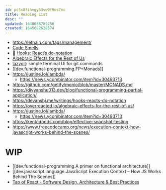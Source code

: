 ```yaml
---
id: pc5x8fihvgy53vw9f9ws7vc
title: Reading List
desc: ""
updated: 1648688789256
created: 1645682628574
---
```


- https://lethain.com/tags/management/
- [Code Smells](https://refactoring.guru/refactoring/smells)
- 🌟 [Hooks: React’s do-notation](https://devanshj.me/writings/hooks-reacts-do-notation)
- [Algebraic Effects for the Rest of Us](https://overreacted.io/algebraic-effects-for-the-rest-of-us/)
- [lazygit](https://github.com/jesseduffield/lazygit): simple terminal UI for git commands
- [[dev.functional-programming.FP+Monads]]
- https://justine.lol/lambda/
  - https://news.ycombinator.com/item?id=30493713
- https://github.com/getify/monio/blob/master/MONADS.md
- https://divyanshu013.dev/blog/functional-programming-partial-application/
- https://devanshj.me/writings/hooks-reacts-do-notation
- https://overreacted.io/algebraic-effects-for-the-rest-of-us/
- https://justine.lol/lambda/
  - https://news.ycombinator.com/item?id=30493713
- https://kentcdodds.com/blog/effective-snapshot-testing
- https://www.freecodecamp.org/news/execution-context-how-javascript-works-behind-the-scenes/

# WIP

- [[dev.functional-programming.A primer on functional architecture]]
- [[dev.javascript.language.JavaScript Execution Context – How JS Works Behind The Scenes]]
- [Tao of React - Software Design, Architecture & Best Practices](https://alexkondov.com/tao-of-react/)
